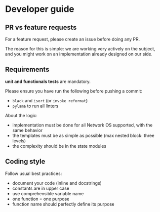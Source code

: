 # Developer guide

## PR vs feature requests

For a feature request, please create an issue before doing any PR.

The reason for this is simple: we are working very actively on the subject, and you might work on an implementation already designed on our side.

## Requirements

**unit and functionals tests** are mandatory.

Please ensure you have run the following before pushing a commit:
  * `black` and `isort` (or `invoke reformat`)
  * `pylama` to run all linters

About the logic:
  * implementation must be done for all Network OS supported, with the same behavior
  * the templates must be as simple as possible (max nested block: three levels)
  * the complexity should be in the state modules

## Coding style

Follow usual best practices:
  * document your code (inline and docstrings)
  * constants are in upper case
  * use comprehensible variable name
  * one function = one purpose
  * function name should perfectly define its purpose
